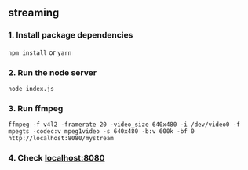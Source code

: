 ## streaming

### 1. Install package dependencies
`npm install` or `yarn`
### 2. Run the node server
`node index.js`
### 3. Run ffmpeg
`ffmpeg -f v4l2 -framerate 20 -video_size 640x480 -i /dev/video0 -f mpegts -codec:v mpeg1video -s 640x480 -b:v 600k -bf 0 http://localhost:8080/mystream`
### 4. Check [localhost:8080](http://localhost:8080)


